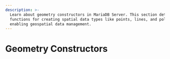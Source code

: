 ```yaml
---
description: >-
  Learn about geometry constructors in MariaDB Server. This section details SQL
  functions for creating spatial data types like points, lines, and polygons,
  enabling geospatial data management.
---
```


# Geometry Constructors

